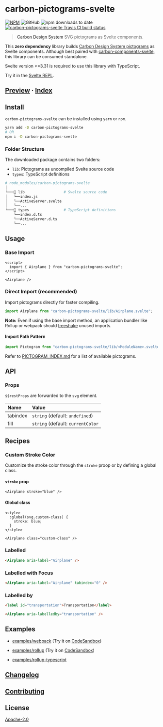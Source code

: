 # carbon-pictograms-svelte

[![NPM][npm]][npm-url]
![GitHub](https://img.shields.io/github/license/ibm/carbon-pictograms-svelte?color=262626&style=for-the-badge)
![npm downloads to date](https://img.shields.io/npm/dt/carbon-pictograms-svelte?color=262626&style=for-the-badge)
[![carbon-pictograms-svelte Travis CI build status][build]][build-badge]

> [Carbon Design System](https://github.com/carbon-design-system) SVG pictograms as Svelte components.

This **zero dependency** library builds [Carbon Design System pictograms](https://www.carbondesignsystem.com/guidelines/pictograms/library) as Svelte components. Although best paired with [carbon-components-svelte](https://github.com/IBM/carbon-components-svelte), this library can be consumed standalone.

Svelte version >=3.31 is required to use this library with TypeScript.

Try it in the [Svelte REPL](https://svelte.dev/repl/88b99674d0f24a3a8948d3760f8ba999?version=3.24.1).

## [Preview](https://ibm.github.io/carbon-pictograms-svelte/) · [Index](PICTOGRAM_INDEX.md)

## Install

`carbon-pictograms-svelte` can be installed using `yarn` or `npm`.

```sh
yarn add -D carbon-pictograms-svelte
# OR
npm i -D carbon-pictograms-svelte
```

### Folder Structure

The downloaded package contains two folders:

- `lib`: Pictograms as uncompiled Svelte source code
- `types`: TypeScript definitions

```bash
# node_modules/carbon-pictograms-svelte
│
└───📁 lib                  # Svelte source code
│   └──index.js
│   └──ActiveServer.svelte
│   └──...
└───📁 types                # TypeScript definitions
    └──index.d.ts
    └──ActiveServer.d.ts
    └──...
```

## Usage

### Base Import

```svelte
<script>
  import { Airplane } from "carbon-pictograms-svelte";
</script>

<Airplane />
```

### Direct Import (recommended)

Import pictograms directly for faster compiling.

```js
import Airplane from "carbon-pictograms-svelte/lib/Airplane.svelte";
```

**Note:** Even if using the base import method, an application bundler like Rollup or webpack should [treeshake](https://developer.mozilla.org/en-US/docs/Glossary/Tree_shaking) unused imports.

#### Import Path Pattern

```js
import Pictogram from "carbon-pictograms-svelte/lib/<ModuleName>.svelte";
```

Refer to [PICTOGRAM_INDEX.md](PICTOGRAM_INDEX.md) for a list of available pictograms.

## API

### Props

`$$restProps` are forwarded to the `svg` element.

| Name     | Value                             |
| :------- | :-------------------------------- |
| tabindex | `string` (default: `undefined`)   |
| fill     | `string` (default: `currentColor` |

## Recipes

### Custom Stroke Color

Customize the stroke color through the `stroke` proop or by defining a global class.

#### `stroke` prop

```svelte
<Airplane stroke="blue" />
```

#### Global class

```svelte
<style>
  :global(svg.custom-class) {
    stroke: blue;
  }
</style>

<Airplane class="custom-class" />
```

### Labelled

```html
<Airplane aria-label="Airplane" />
```

### Labelled with Focus

```html
<Airplane aria-label="Airplane" tabindex="0" />
```

### Labelled by

```html
<label id="transportation">Transportation</label>

<Airplane aria-labelledby="transportation" />
```

## Examples

- [examples/webpack](examples/webpack) (Try it on [CodeSandbox](https://codesandbox.io/s/github/IBM/carbon-pictograms-svelte/tree/master/examples/webpack))

- [examples/rollup](examples/rollup) (Try it on [CodeSandbox](https://codesandbox.io/s/github/IBM/carbon-pictograms-svelte/tree/master/examples/rollup))

- [examples/rollup-typescript](examples/rollup-typescript)

## [Changelog](CHANGELOG.md)

## [Contributing](CONTRIBUTING.md)

## License

[Apache-2.0](LICENSE)

[npm]: https://img.shields.io/npm/v/carbon-pictograms-svelte.svg?color=262626&style=for-the-badge
[npm-url]: https://npmjs.com/package/carbon-pictograms-svelte
[build]: https://img.shields.io/travis/com/ibm/carbon-pictograms-svelte?color=24a148&style=for-the-badge
[build-badge]: https://travis-ci.com/ibm/carbon-pictograms-svelte
